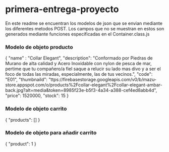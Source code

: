 # primera-entrega-proyecto
En este readme se encuentran los modelos de json que se envian mediante los diferentes metodos POST. Los campos que no se muestran en estos son generados mediante funciones especificadas en el Container.class.js

### Modelo de objeto producto
{
    "name" : "Collar Elegant",
    "description": "Conformado por Piedras de Murano de alta calidad y Acero Inoxidable con nylon de pesca de mar, pertime que tu compañero/a fiel saque a relucir su lado mas divo y a ser el foco de todas las miradas, especialmente, las de tus vecinos.",
    "code": "E01",
    "thumbnaild": "ttps://firebasestorage.googleapis.com/v0/b/mazu-store.appspot.com/o/products%2Fcollar-elegant%2Fcollar-elegant-ambar-back.jpg?alt=media&token=8985f23e-b5f3-4a34-a388-cef4ed8abb4d",
    "price": 1520000,
    "stock": 15
}

### Modelo de objeto carrito
{
    "products": []
}

### Modelo de objeto para añadir carrito
{
    "product": 1
}